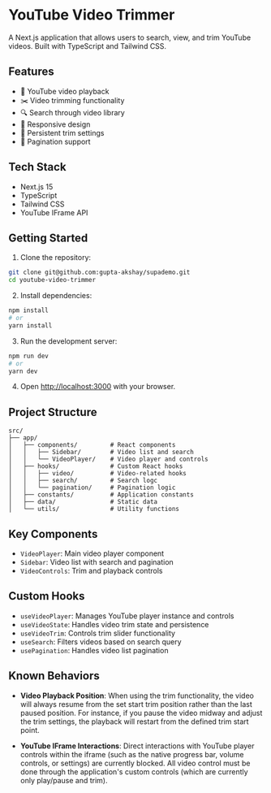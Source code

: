 # YouTube Video Trimmer

A Next.js application that allows users to search, view, and trim YouTube videos. Built with TypeScript and Tailwind CSS.

## Features

- 🎥 YouTube video playback
- ✂️ Video trimming functionality
- 🔍 Search through video library
- 📱 Responsive design
- 💾 Persistent trim settings
- 📄 Pagination support

## Tech Stack

- Next.js 15
- TypeScript
- Tailwind CSS
- YouTube IFrame API

## Getting Started

1. Clone the repository:

```bash
git clone git@github.com:gupta-akshay/supademo.git
cd youtube-video-trimmer
```

2. Install dependencies:

```bash
npm install
# or
yarn install
```

3. Run the development server:

```bash
npm run dev
# or
yarn dev
```

4. Open [http://localhost:3000](http://localhost:3000) with your browser.

## Project Structure

```
src/
├── app/
│   ├── components/         # React components
│   │   ├── Sidebar/        # Video list and search
│   │   └── VideoPlayer/    # Video player and controls
│   ├── hooks/              # Custom React hooks
│   │   ├── video/          # Video-related hooks
│   │   ├── search/         # Search logc
│   │   └── pagination/     # Pagination logic
│   ├── constants/          # Application constants
│   ├── data/               # Static data
│   └── utils/              # Utility functions
```

## Key Components

- `VideoPlayer`: Main video player component
- `Sidebar`: Video list with search and pagination
- `VideoControls`: Trim and playback controls

## Custom Hooks

- `useVideoPlayer`: Manages YouTube player instance and controls
- `useVideoState`: Handles video trim state and persistence
- `useVideoTrim`: Controls trim slider functionality
- `useSearch`: Filters videos based on search query
- `usePagination`: Handles video list pagination

## Known Behaviors

- **Video Playback Position**: When using the trim functionality, the video will always resume from the set start trim position rather than the last paused position. For instance, if you pause the video midway and adjust the trim settings, the playback will restart from the defined trim start point.

- **YouTube IFrame Interactions**: Direct interactions with YouTube player controls within the iframe (such as the native progress bar, volume controls, or settings) are currently blocked. All video control must be done through the application's custom controls (which are currently only play/pause and trim).
